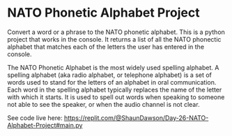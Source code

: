 # NATO Phonetic Alphabet Project
Convert a word or a phrase to the NATO phonetic alphabet. This is a python project that works in the console. It returns a list of all the NATO phonectic alphabet that matches each of the letters the user has entered in the console. 

The NATO Phonetic Alphabet is the most widely used spelling alphabet. A spelling alphabet (aka radio alphabet, or telephone alphabet) is a set of words used to stand for the letters of an alphabet in oral communication. Each word in the spelling alphabet typically replaces the name of the letter with which it starts. It is used to spell out words when speaking to someone not able to see the speaker, or when the audio channel is not clear.

See code live here: 
https://replit.com/@ShaunDawson/Day-26-NATO-Alphabet-Project#main.py